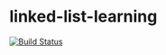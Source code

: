 # linked-list-learning

[![Build Status](https://travis-ci.org/GoldenBadger/linked-list-learning.svg?branch=master)](https://travis-ci.org/GoldenBadger/linked-list-learning)
